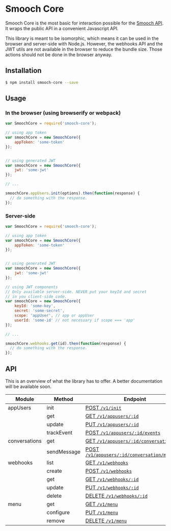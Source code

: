 # Smooch Core

Smooch Core is the most basic for interaction possible for the [Smooch API](http://docs.smooch.io/rest). It wraps the public API in a convenient Javascript API.

This library is meant to be isomorphic, which means it can be used in the browser and server-side with Node.js. However, the webhooks API and the JWT utils are not available in the browser to reduce the bundle size. Those actions should not be done in the browser anyway.

## Installation
```bash
$ npm install smooch-core --save
```

## Usage

### In the browser (using browserify or webpack)

```js
var SmoochCore = require('smooch-core');

// using app token
var smoochCore = new SmoochCore({
    appToken: 'some-token'
});


// using generated JWT
var smoochCore = new SmoochCore({
    jwt: 'some-jwt'
});

// ...

smoochCore.appUsers.init(options).then(function(response) {
  // do something with the response.
});
```


### Server-side

```js
var SmoochCore = require('smooch-core');

// using app token
var smoochCore = new SmoochCore({
    appToken: 'some-token'
});


// using generated JWT
var smoochCore = new SmoochCore({
    jwt: 'some-jwt'
});

// using JWT components
// Only available server-side. NEVER put your keyId and secret
// in you client-side code.
var smoochCore = new SmoochCore({
    keyId: 'some-key',
    secret: 'some-secret',
    scope: 'appUser', // app or appUser
    userId: 'some-id' // not necessary if scope === 'app'
});

// ...

smoochCore.webhooks.get(id).then(function(response) {
  // do something with the response.
});

```

## API
This is an overview of what the library has to offer. A better documentation will be available soon.

| Module    | Method  | Endpoint |
|--------   |-------- |-------------|
| appUsers  | init    | [POST `/v1/init`](http://docs.smooch.io/rest/#init-beta)       |
|           | get     | [GET `/v1/appusers/:id`](http://docs.smooch.io/rest/#get-app-user)         |
|           | update  | [PUT `/v1/appusers/:id`](http://docs.smooch.io/rest/#update-app-user)         |
|           | trackEvent  | [POST `/v1/appusers/:id/events`](http://docs.smooch.io/rest/#track-event)         |
| conversations | get | [GET `/v1/appusers/:id/conversation`](http://docs.smooch.io/rest/#get-conversation) |
|  | sendMessage | [POST `/v1/appusers/:id/conversation/messages`](http://docs.smooch.io/rest/#post-message) |
| webhooks | list | [GET `/v1/webhooks`](http://docs.smooch.io/rest/#list-webhook) |
|  | create | [POST `/v1/webhooks`](http://docs.smooch.io/rest/#create-webhook) |
|  | get | [GET `/v1/webhooks/:id`](http://docs.smooch.io/rest/#get-webhook) |
|  | update | [PUT `/v1/webhooks/:id`](http://docs.smooch.io/rest/#update-webhook) |
|  | delete | [DELETE `/v1/webhooks/:id`](http://docs.smooch.io/rest/#delete-webhook) |
| menu      | get      | [GET `/v1/menu`](http://docs.smooch.io/rest#persistent-menus)       |
|           | configure| [PUT `/v1/menu`](http://docs.smooch.io/rest#persistent-menus)   |
|           | remove   | [DELETE `/v1/menu`](http://docs.smooch.io/rest#persistent-menus)|
